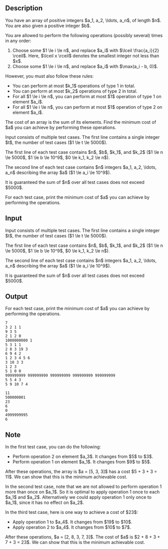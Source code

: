 ## Description

<div><p>You have an array of positive integers $a_1, a_2, \ldots, a_n$, of length $n$. You are also given a positive integer $b$.</p><p>You are allowed to perform the following operations (possibly several) times in any order: </p><ol> <li> Choose some $1 \le i \le n$, and replace $a_i$ with $\lceil \frac{a_i}{2} \rceil$. Here, $\lceil x \rceil$ denotes the smallest integer not less than $x$. </li><li> Choose some $1 \le i \le n$, and replace $a_i$ with $\max(a_i - b, 0)$. </li></ol><p>However, you must also follow these rules: </p><ul> <li> You can perform at most $k_1$ operations of type 1 in total. </li><li> You can perform at most $k_2$ operations of type 2 in total. </li><li> For all $1 \le i \le n$, you can perform at most $1$ operation of type 1 on element $a_i$. </li><li> For all $1 \le i \le n$, you can perform at most $1$ operation of type 2 on element $a_i$. </li></ul><p>The <span class="tex-font-style-it">cost</span> of an array is the sum of its elements. Find the minimum cost of $a$ you can achieve by performing these operations.</p></div><div class="input-specification"><p>Input consists of multiple test cases. The first line contains a single integer $t$, the number of test cases ($1 \le t \le 5000$).</p><p>The first line of each test case contains $n$, $b$, $k_1$, and $k_2$ ($1 \le n \le 5000$, $1 \le b \le 10^9$, $0 \le k_1, k_2 \le n$).</p><p>The second line of each test case contains $n$ integers $a_1, a_2, \ldots, a_n$ describing the array $a$ ($1 \le a_i \le 10^9$).</p><p>It is guaranteed the sum of $n$ over all test cases does not exceed $5000$.</p></div><div class="output-specification"><p>For each test case, print the minimum cost of $a$ you can achieve by performing the operations.</p></div>

## Input

<p>Input consists of multiple test cases. The first line contains a single integer $t$, the number of test cases ($1 \le t \le 5000$).</p><p>The first line of each test case contains $n$, $b$, $k_1$, and $k_2$ ($1 \le n \le 5000$, $1 \le b \le 10^9$, $0 \le k_1, k_2 \le n$).</p><p>The second line of each test case contains $n$ integers $a_1, a_2, \ldots, a_n$ describing the array $a$ ($1 \le a_i \le 10^9$).</p><p>It is guaranteed the sum of $n$ over all test cases does not exceed $5000$.</p>

## Output

<p>For each test case, print the minimum cost of $a$ you can achieve by performing the operations.</p>





```input1|2,3,6,7,10,11,14,15
7
3 2 1 1
9 3 5
2 1 2 0
1000000000 1
5 3 1 1
2 8 3 19 3
6 9 4 2
1 2 3 4 5 6
3 10 3 3
1 2 3
5 1 0 0
999999999 999999999 999999999 999999999 999999999
5 5 4 3
5 9 10 7 4
```




```output1
11
500000001
23
6
0
4999999995
6
```



## Note

<p>In the first test case, you can do the following: </p><ul> <li> Perform operation 2 on element $a_3$. It changes from $5$ to $3$. </li><li> Perform operation 1 on element $a_1$. It changes from $9$ to $5$. </li></ul><p>After these operations, the array is $a = [5, 3, 3]$ has a cost $5 + 3 + 3 = 11$. We can show that this is the minimum achievable cost.</p><p>In the second test case, note that we are not allowed to perform operation 1 more than once on $a_1$. So it is optimal to apply operation 1 once to each $a_1$ and $a_2$. Alternatively we could apply operation 1 only once to $a_1$, since it has no effect on $a_2$.</p><p>In the third test case, here is one way to achieve a cost of $23$: </p><ul> <li> Apply operation 1 to $a_4$. It changes from $19$ to $10$. </li><li> Apply operation 2 to $a_4$. It changes from $10$ to $7$. </li></ul><p>After these operations, $a = [2, 8, 3, 7, 3]$. The cost of $a$ is $2 + 8 + 3 + 7 + 3 = 23$. We can show that this is the minimum achievable cost.</p>
